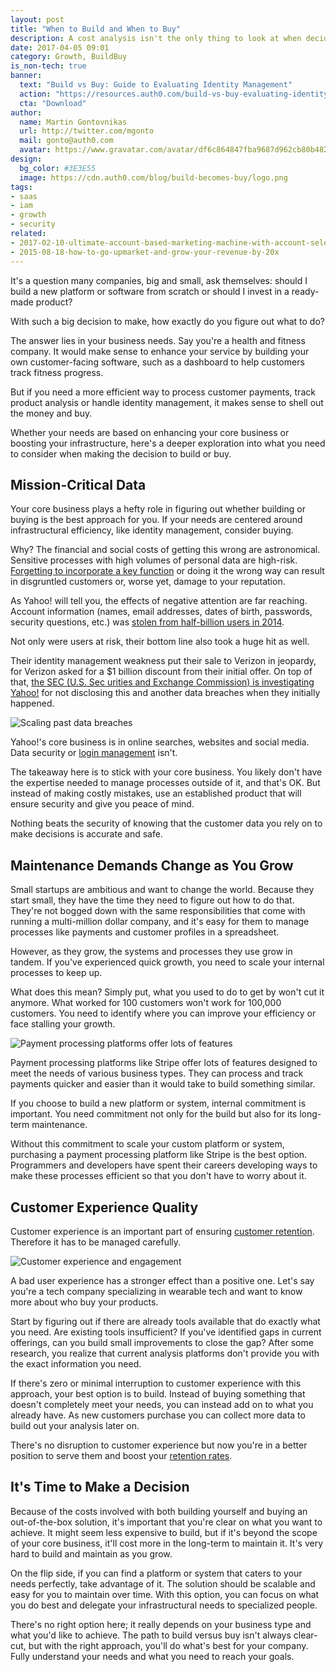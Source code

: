 ```yaml
---
layout: post
title: "When to Build and When to Buy"
description: A cost analysis isn't the only thing to look at when deciding when to build or buy
date: 2017-04-05 09:01
category: Growth, BuildBuy
is_non-tech: true
banner:
  text: "Build vs Buy: Guide to Evaluating Identity Management"
  action: "https://resources.auth0.com/build-vs-buy-evaluating-identity-management/"
  cta: "Download"
author:
  name: Martin Gontovnikas
  url: http://twitter.com/mgonto
  mail: gonto@auth0.com
  avatar: https://www.gravatar.com/avatar/df6c864847fba9687d962cb80b482764??s=60
design:
  bg_color: #3E3E55
  image: https://cdn.auth0.com/blog/build-becomes-buy/logo.png
tags:
- saas
- iam
- growth
- security
related:
- 2017-02-10-ultimate-account-based-marketing-machine-with-account-selection
- 2015-08-18-how-to-go-upmarket-and-grow-your-revenue-by-20x
---
```


It's a question many companies, big and small, ask themselves: should I build a new platform or software from scratch or should I invest in a ready-made product?

With such a big decision to make, how exactly do you figure out what to do?

The answer lies in your business needs. Say you're a health and fitness company. It would make sense to enhance your service by building your own customer-facing software, such as a dashboard to help customers track fitness progress.

But if you need a more efficient way to process customer payments, track product analysis or handle identity management, it makes sense to shell out the money and buy.

Whether your needs are based on enhancing your core business or boosting your infrastructure, here's a deeper exploration into what you need to consider when making the decision to build or buy.

## Mission-Critical Data

Your core business plays a hefty role in figuring out whether building or buying is the best approach for you. If your needs are centered around infrastructural efficiency, like identity management, consider buying.

Why? The financial and social costs of getting this wrong are astronomical. Sensitive processes with high volumes of personal data are high-risk. [Forgetting to incorporate a key function](https://auth0.com/blog/data-breach-response-planning-for-startups/) or doing it the wrong way can result in disgruntled customers or, worse yet, damage to your reputation.

As Yahoo! will tell you, the effects of negative attention are far reaching. Account information (names, email addresses, dates of birth, passwords, security questions, etc.) was [stolen from half-billion users in 2014](http://money.cnn.com/2016/09/22/technology/yahoo-data-breach/).

Not only were users at risk, their bottom line also took a huge hit as well.

Their identity management weakness put their sale to Verizon in jeopardy, for Verizon asked for a $1 billion discount from their initial offer. On top of that, [the SEC (U.S. Sec urities and Exchange Commission) is investigating Yahoo!](http://fortune.com/2017/01/23/yahoo-sec-data-breaches/) for not disclosing this and another data breaches when they initially happened.

![Scaling past data breaches](https://cdn.auth0.com/blog/build-vs-buy/data-breaches.png)

Yahoo!'s core business is in online searches, websites and social media. Data security or [login management](https://auth0.com/blog/bad-login-experiences/) isn't.

The takeaway here is to stick with your core business. You likely don't have the expertise needed to manage processes outside of it, and that's OK. But instead of making costly mistakes, use an established product that will ensure security and give you peace of mind.

Nothing beats the security of knowing that the customer data you rely on to make decisions is accurate and safe.

## Maintenance Demands Change as You Grow

Small startups are ambitious and want to change the world. Because they start small, they have the time they need to figure out how to do that. They're not bogged down with the same responsibilities that come with running a multi-million dollar company, and it's easy for them to manage processes like payments and customer profiles in a spreadsheet.

However, as they grow, the systems and processes they use grow in tandem. If you've experienced quick growth, you need to scale your internal processes to keep up.

What does this mean? Simply put, what you used to do to get by won't cut it anymore. What worked for 100 customers won't work for 100,000 customers. You need to identify where you can improve your efficiency or face stalling your growth.

![Payment processing platforms offer lots of features](https://cdn.auth0.com/blog/build-vs-buy/mobile-payments.png)

Payment processing platforms like Stripe offer lots of features designed to meet the needs of various business types. They can process and track payments quicker and easier than it would take to build something similar.

If you choose to build a new platform or system, internal commitment is important. You need commitment not only for the build but also for its long-term maintenance.

Without this commitment to scale your custom platform or system, purchasing a payment processing platform like Stripe is the best option. Programmers and developers have spent their careers developing ways to make these processes efficient so that you don't have to worry about it.

## Customer Experience Quality

Customer experience is an important part of ensuring [customer retention](https://auth0.com/blog/safely-use-best-customer-retention-tactics/). Therefore it has to be managed carefully.

![Customer experience and engagement](https://cdn.auth0.com/blog/build-vs-buy/customer-experience-and-engagement.png)

A bad user experience has a stronger effect than a positive one. Let's say you're a tech company specializing in wearable tech and want to know more about who buy your products.

Start by figuring out if there are already tools available that do exactly what you need. Are existing tools insufficient? If you've identified gaps in current offerings, can you build small improvements to close the gap? After some research, you realize that current analysis platforms don't provide you with the exact information you need.

If there's zero or minimal interruption to customer experience with this approach, your best option is to build.  Instead of buying something that doesn't completely meet your needs, you can instead add on to what you already have. As new customers purchase you can collect more data to build out your analysis later on.

There's no disruption to customer experience but now you're in a better position to serve them and boost your [retention rates](https://amplitude.com/mobile-analytics).

## It's Time to Make a Decision

Because of the costs involved with both building yourself and buying an out-of-the-box solution, it's important that you're clear on what you want to achieve. It might seem less expensive to build, but if it's beyond the scope of your core business, it'll cost more in the long-term to maintain it. It's very hard to build and maintain as you grow.

On the flip side, if you can find a platform or system that caters to your needs perfectly, take advantage of it. The solution should be scalable and easy for you to maintain over time. With this option, you can focus on what you do best and delegate your infrastructural needs to specialized people.

There's no right option here; it really depends on your business type and what you'd like to achieve. The path to build versus buy isn't always clear-cut, but with the right approach, you'll do what's best for your company. Fully understand your needs and what you need to reach your goals.
